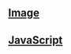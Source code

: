 ## [Image](https://github.com/IIKUYY/HTML5/tree/main/Ch4/Image/Image.html)

## [JavaScript](https://github.com/IIKUYY/HTML5/tree/main/Ch4/Image/Java.js)